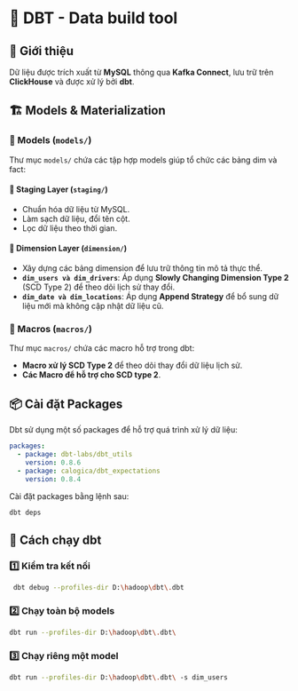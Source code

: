 # 📄 DBT - Data build tool

## 📖 Giới thiệu
Dữ liệu được trích xuất từ **MySQL** thông qua **Kafka Connect**, lưu trữ trên **ClickHouse** và được xử lý bởi **dbt**.

## 🏗 Models & Materialization

### 📂 Models (`models/`)
Thư mục `models/` chứa các tập hợp models giúp tổ chức các bảng dim và fact:

#### 🔹 Staging Layer (`staging/`)
- Chuẩn hóa dữ liệu từ MySQL.
- Làm sạch dữ liệu, đổi tên cột.
- Lọc dữ liệu theo thời gian.

#### 🔹 Dimension Layer (`dimension/`)
- Xây dựng các bảng dimension để lưu trữ thông tin mô tả thực thể.
- **`dim_users và dim_drivers`**: Áp dụng **Slowly Changing Dimension Type 2** (SCD Type 2) để theo dõi lịch sử thay đổi.
- **`dim_date và dim_locations`**: Áp dụng **Append Strategy** để bổ sung dữ liệu mới mà không cập nhật dữ liệu cũ.

### 🔹 Macros (`macros/`)
Thư mục `macros/` chứa các macro hỗ trợ trong dbt:
- **Macro xử lý SCD Type 2** để theo dõi thay đổi dữ liệu lịch sử.
- **Các Macro để hỗ trợ cho SCD type 2**.
## 📦 Cài đặt Packages
Dbt sử dụng một số packages để hỗ trợ quá trình xử lý dữ liệu:

```yml
packages:
  - package: dbt-labs/dbt_utils
    version: 0.8.6
  - package: calogica/dbt_expectations
    version: 0.8.4
```

Cài đặt packages bằng lệnh sau:
```bash
dbt deps
```

## 🚀 Cách chạy dbt
### 1️⃣ Kiểm tra kết nối
```bash
 dbt debug --profiles-dir D:\hadoop\dbt\.dbt
```
### 2️⃣ Chạy toàn bộ models
```bash
dbt run --profiles-dir D:\hadoop\dbt\.dbt\
```
### 3️⃣ Chạy riêng một model
```bash
dbt run --profiles-dir D:\hadoop\dbt\.dbt\ -s dim_users 
```
